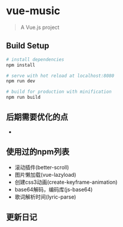 # vue-music

> A Vue.js project

## Build Setup

``` bash
# install dependencies
npm install

# serve with hot reload at localhost:8080
npm run dev

# build for production with minification
npm run build
```
## 后期需要优化的点
- 

## 使用过的npm列表
- 滚动插件(better-scroll)
- 图片懒加载(vue-lazyload)
- 创建css3动画(create-keyframe-animation)
- base64解码，编码库(js-base64)
- 歌词解析时间(lyric-parse)
## 更新日记



